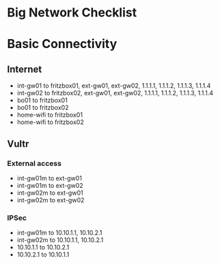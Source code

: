 Big Network Checklist
===

# Basic Connectivity

## Internet

* int-gw01 to fritzbox01, ext-gw01, ext-gw02, 1.1.1.1, 1.1.1.2, 1.1.1.3, 1.1.1.4
* int-gw02 to fritzbox02, ext-gw01, ext-gw02, 1.1.1.1, 1.1.1.2, 1.1.1.3, 1.1.1.4
* bo01 to fritzbox01
* bo01 to fritzbox02
* home-wifi to fritzbox01
* home-wifi to fritzbox02

## Vultr

### External access
* int-gw01m to ext-gw01
* int-gw01m to ext-gw02
* int-gw02m to ext-gw01
* int-gw02m to ext-gw02

### IPSec

* int-gw01m to 10.10.1.1, 10.10.2.1
* int-gw02m to 10.10.1.1, 10.10.2.1
* 10.10.1.1 to 10.10.2.1
* 10.10.2.1 to 10.10.1.1

